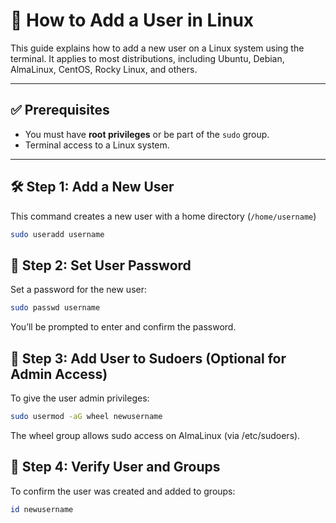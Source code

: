 # 👤 How to Add a User in Linux

This guide explains how to add a new user on a Linux system using the terminal. It applies to most distributions, including Ubuntu, Debian, AlmaLinux, CentOS, Rocky Linux, and others.

---

## ✅ Prerequisites

- You must have **root privileges** or be part of the `sudo` group.
- Terminal access to a Linux system.

---

## 🛠️ Step 1: Add a New User

This command creates a new user with a home directory (`/home/username`)

```bash
sudo useradd username
```
## 🔐 Step 2: Set User Password
Set a password for the new user:
```bash
sudo passwd username
```
You’ll be prompted to enter and confirm the password.

## 👥 Step 3: Add User to Sudoers (Optional for Admin Access)
To give the user admin privileges:
```bash
sudo usermod -aG wheel newusername
```
The wheel group allows sudo access on AlmaLinux (via /etc/sudoers).

## 📂 Step 4: Verify User and Groups
To confirm the user was created and added to groups:
```bash
id newusername
```
